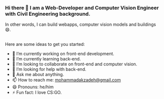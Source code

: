 ### Hi there 👋 I am a Web-Developer and Computer Vision Engineer with Civil Engineering background.
In other words, I can build webapps, computer vision models and buildings 😄.

<br/>
Here are some ideas to get you started:

- 🔭 I’m currently working on front-end development.
- 🌱 I’m currently learning back-end.
- 👯 I’m looking to collaborate on front-end and computer vision.
- 🤔 I’m looking for help with back-end.
- 💬 Ask me about anything.
- 📫 How to reach me: mohammadakzadeh@gmail.com
- 😄 Pronouns: he/him
- ⚡ Fun fact: I love CS:GO.
